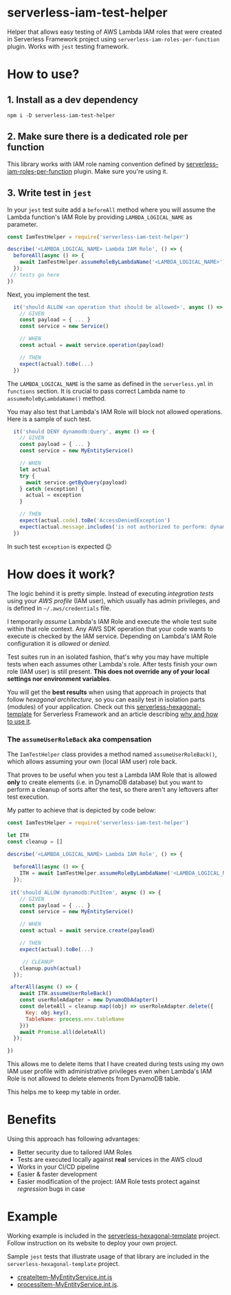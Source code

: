 # serverless-iam-test-helper
Helper that allows easy testing of AWS Lambda IAM roles that were created in Serverless Framework project using `serverless-iam-roles-per-function` plugin. Works with `jest` testing framework.

# How to use?
## 1. Install as a dev dependency
```
npm i -D serverless-iam-test-helper
```
## 2. Make sure there is a dedicated role per function
This library works with IAM role naming convention defined by [serverless-iam-roles-per-function](https://github.com/functionalone/serverless-iam-roles-per-function) plugin. Make sure you're using it.

## 3. Write test in `jest`

In your `jest` test suite add a `beforeAll` method where you will assume the Lambda function's IAM Role by providing `LAMBDA_LOGICAL_NAME` as parameter.
```JavaScript
const IamTestHelper = require('serverless-iam-test-helper')

describe('<LAMBDA_LOGICAL_NAME> Lambda IAM Role', () => {
  beforeAll(async () => {
    await IamTestHelper.assumeRoleByLambdaName('<LAMBDA_LOGICAL_NAME>')
  });
 // tests go here
})
```
Next, you implement the test.
```JavaScript
  it('should ALLOW <an operation that should be allowed>', async () => {
    // GIVEN
    const payload = { ... }
    const service = new Service()

    // WHEN
    const actual = await service.operation(payload)

    // THEN
    expect(actual).toBe(...)
  })
```
The `LAMBDA_LOGICAL_NAME` is the same as defined in the `serverless.yml` in `functions` section. It is crucial to pass correct Lambda name to `assumeRoleByLambdaName()` method.


You may also test that Lambda's IAM Role will block not allowed operations. Here is a sample of such test.

```JavaScript
  it('should DENY dynamodb:Query', async () => {
    // GIVEN
    const payload = { ... }
    const service = new MyEntityService()

    // WHEN
    let actual
    try {
      await service.getByQuery(payload)
    } catch (exception) {
      actual = exception
    }

    // THEN
    expect(actual.code).toBe('AccessDeniedException')
    expect(actual.message.includes('is not authorized to perform: dynamodb:Query')).toBeTruthy()
  })
```
In such test `exception` is expected 😉

# How does it work?
The logic behind it is pretty simple. Instead of executing *integration tests* using your *AWS profile* (IAM user), which usually has admin privileges, and is defined in `~/.aws/credentials` file. 

I temporarily *assume* Lambda's IAM Role and execute the whole test suite within that role context. Any AWS SDK operation that your code wants to execute is checked by the IAM service. Depending on  Lambda's IAM Role configuration it is *allowed* or *denied*.

Test suites run in an isolated fashion, that's why you may have multiple tests when each assumes other Lambda's role. After tests finish your own role (IAM user) is still present. **This does not override any of your local settings nor environment variables**.

You will get the **best results** when using that approach in projects that follow *hexagonal architecture*, so you can easily test in isolation parts (modules) of your application. Check out this [serverless-hexagonal-template](https://github.com/serverlesspolska/serverless-hexagonal-template) for Serverless Framework and an article describing [why and how to use it](https://dev.to/pzubkiewicz/testing-serverless-apps-has-never-been-easier-442m).

### The `assumeUserRoleBack` aka compensation
The `IamTestHelper` class provides a method named `assumeUserRoleBack()`, which allows assuming your own (local IAM user) role back. 

That proves to be useful when you test a Lambda IAM Role that is allowed **only** to create elements (i.e. in DynamoDB database) but you want to perform a cleanup of sorts after the test, so there aren't any leftovers after test execution.

My patter to achieve that is depicted by code below:
```JavaScript
const IamTestHelper = require('serverless-iam-test-helper')

let ITH
const cleanup = []

describe('<LAMBDA_LOGICAL_NAME> Lambda IAM Role', () => {
  
  beforeAll(async () => {
    ITH = await IamTestHelper.assumeRoleByLambdaName('<LAMBDA_LOGICAL_NAME>')
  });
 
 it('should ALLOW dynamodb:PutItem', async () => {
    // GIVEN
    const payload = { ... }
    const service = new MyEntityService()

    // WHEN
    const actual = await service.create(payload)

    // THEN
    expect(actual).toBe(...)

     // CLEANUP
    cleanup.push(actual)
  });

 afterAll(async () => {
    await ITH.assumeUserRoleBack()
    const userRoleAdapter = new DynamoDbAdapter()
    const deleteAll = cleanup.map((obj) => userRoleAdapter.delete({
      Key: obj.key(),
      TableName: process.env.tableName
    }))
    await Promise.all(deleteAll)
  });

})

```
This allows me to delete items that I have created during tests using my own IAM user profile with administrative privileges even when Lambda's IAM Role is not allowed to delete elements from DynamoDB table.

This helps me to keep my table in order.
# Benefits

Using this approach has following advantages:

* Better security due to tailored IAM Roles
* Tests are executed locally against **real** services in the AWS cloud
* Works in your CI/CD pipeline
* Easier & faster development
* Easier modification of the project: IAM Role tests protect against *regression* bugs in case 

# Example
Working example is included in the [serverless-hexagonal-template](https://github.com/serverlesspolska/serverless-hexagonal-template) project. Follow instruction on its website to deploy your own project.

Sample `jest` tests that illustrate usage of that library are included in the `serverless-hexagonal-template` project.
* [createItem-MyEntityService.int.js](https://github.com/serverlesspolska/serverless-hexagonal-template/blob/main/__tests__/createItem/createItem-MyEntityService.int.js)
* [processItem-MyEntityService.int.js](https://github.com/serverlesspolska/serverless-hexagonal-template/blob/main/__tests__/processItem/processItem-MyEntityService.int.js).

